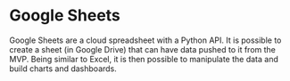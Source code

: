 # Google Sheets
Google Sheets are a cloud spreadsheet with a Python API.  It is possible to create a sheet (in Google Drive) that can have data pushed to it from the MVP. Being similar to Excel, it is then possible to manipulate the data and build charts and dashboards.